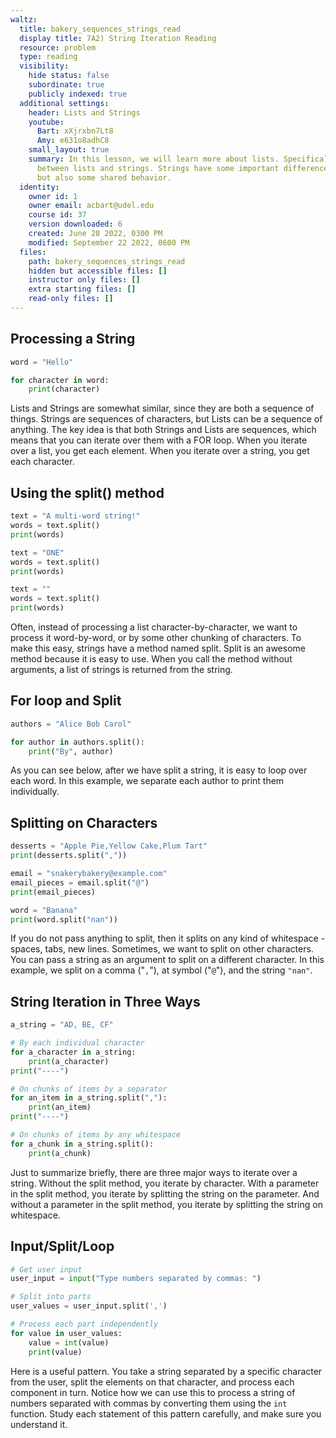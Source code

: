 ```yaml
---
waltz:
  title: bakery_sequences_strings_read
  display title: 7A2) String Iteration Reading
  resource: problem
  type: reading
  visibility:
    hide status: false
    subordinate: true
    publicly indexed: true
  additional settings:
    header: Lists and Strings
    youtube:
      Bart: xXjrxbn7Lt8
      Amy: e631o8adhC8
    small_layout: true
    summary: In this lesson, we will learn more about lists. Specifically, the differences
      between lists and strings. Strings have some important differences from lists,
      but also some shared behavior.
  identity:
    owner id: 1
    owner email: acbart@udel.edu
    course id: 37
    version downloaded: 6
    created: June 28 2022, 0300 PM
    modified: September 22 2022, 0600 PM
  files:
    path: bakery_sequences_strings_read
    hidden but accessible files: []
    instructor only files: []
    extra starting files: []
    read-only files: []
---
```

## Processing a String

```python string-iteration
word = "Hello"

for character in word:
    print(character)
```

Lists and Strings are somewhat similar, since they are both a sequence of things.
Strings are sequences of characters, but Lists can be a sequence of anything.
The key idea is that both Strings and Lists are sequences, which means that you can iterate over them with a FOR loop.
When you iterate over a list, you get each element.
When you iterate over a string, you get each character.

## Using the split() method

```python string-split
text = "A multi-word string!"
words = text.split()
print(words)

text = "ONE"
words = text.split()
print(words)

text = ""
words = text.split()
print(words)
```

Often, instead of processing a list character-by-character, we want to process it word-by-word, or by some other chunking of characters.
To make this easy, strings have a method named split.
Split is an awesome method because it is easy to use.
When you call the method without arguments, a list of strings is returned from the string.

## For loop and Split

```python for-loop-split
authors = "Alice Bob Carol"

for author in authors.split():
    print("By", author)
```

As you can see below, after we have split a string, it is easy to loop over each word.
In this example, we separate each author to print them individually.

## Splitting on Characters

```python split-on-characters
desserts = "Apple Pie,Yellow Cake,Plum Tart"
print(desserts.split(","))

email = "snakerybakery@example.com"
email_pieces = email.split("@")
print(email_pieces)

word = "Banana"
print(word.split("nan"))
```

If you do not pass anything to split, then it splits on any kind of whitespace - spaces, tabs, new lines.
Sometimes, we want to split on other characters.
You can pass a string as an argument to split on a different character.
In this example, we split on a comma ("`,`"), at symbol ("`@`"), and the string `"nan"`.

## String Iteration in Three Ways

```python string-iteration-three-ways
a_string = "AD, BE, CF"

# By each individual character
for a_character in a_string:
    print(a_character)
print("----")

# On chunks of items by a separator
for an_item in a_string.split(","):
    print(an_item)
print("----")

# On chunks of items by any whitespace
for a_chunk in a_string.split():
    print(a_chunk)
```

Just to summarize briefly, there are three major ways to iterate over a string.
Without the split method, you iterate by character.
With a parameter in the split method, you iterate by splitting the string on the parameter.
And without a parameter in the split method, you iterate by splitting the string on whitespace.

## Input/Split/Loop

```python user-input
# Get user input
user_input = input("Type numbers separated by commas: ")

# Split into parts
user_values = user_input.split(',')

# Process each part independently
for value in user_values:
    value = int(value)
    print(value)
```

Here is a useful pattern.
You take a string separated by a specific character from the user, split the elements on that character, and process each component in turn.
Notice how we can use this to process a string of numbers separated with commas by converting them using the `int` function.
Study each statement of this pattern carefully, and make sure you understand it.
